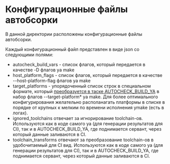 # Конфигурационные файлы автобсорки

В данной директории расположены конфигурационные файлы автобсорки.

Каждый конфигурационный файл представлен в виде json со следующими полями:
* autocheck_build_vars - список флагов, который передается в качестве -D флагов ya make
* host_platform_flags - список флагов, который передается в качестве --host-platform-flag флагов ya make
* target_platforms - упорядоченный список строк в специальном формате, который [преобразуется в таске AUTOCHECK_BUILD_YA](https://a.yandex-team.ru/arc/trunk/arcadia/sandbox/projects/AutocheckBuildYa/builders/ymake.py?blame=true&rev=4298336#L106-120) в набор флагов --target-platform* ya make. Для более оптимального конфигурирования желательно располанагать платформы в списке в порядке от крупных к мелким по времени исполнения ymake (есть в логах).
* ignored_toolchains отвечает за игнорирование toolchain-ов. Используются как в коде самого ya (для генерации результатов для CI), так и в AUTOCHECK_BUILD_YA, где поднимается сервант, через который данные заливаются в CI.
* toolchain_transforms отвечают за преобразование toolchain-ов в удобочитаемый для CI вид. Используются как в коде самого ya (для генерации результатов для CI), так и в AUTOCHECK_BUILD_YA, где поднимается сервант, через который данные заливаются в CI.
